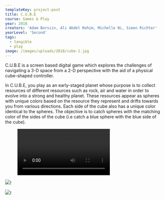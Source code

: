 ```yaml
---
templateKey: project-post
title: C.U.B.E
course: Games & Play
year: 2018
creators: 'Adam Borsiin, Ali Abdel Rehim, Michelle Ni, Simon Richter'
yearLevel: 'Second'
tags:
  - tangible
  - play
image: /images/uploads/2018/cube-1.jpg
---
```


C.U.B.E is a screen based digital game which explores the challenges of navigating a 3-D space from a 2-D perspective with the aid of a physical cube-shaped controller.

In C.U.B.E, you play as an early-staged planet whose purpose is to collect resources of different resources such as rock, air and water in order to evolve into a strong and healthy planet. These resources appear as spheres with unique colors based on the resource they represent and drifts towards you from various directions. Each side of the cube also has a unique color identical to the spheres. The objective is to catch spheres with the matching color of the sides of the cube (i.e catch a blue sphere with the blue side of the cube).

<figure>
<video controls src="https://api.kaltura.nordu.net/p/326/sp/0/playManifest/entryId/0_35e89rsj/format/url/flavorParamId/0/video.mp4"></video>

</figure>

![](/images/uploads/2018/cube-1.jpg)!

![](/images/uploads/2018/cube-2.jpg)!
